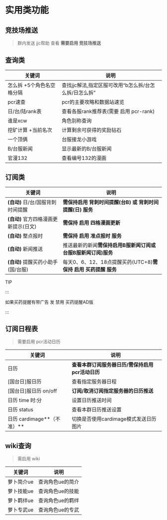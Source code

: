 # 实用类功能

## 竞技场推送

> 群内发送 jjc帮助 查看 **需要启用 竞技场推送**

## 查询类

| 关键词                    | 说明                                                    |
| ------------------------- | ------------------------------------------------------- |
| 怎么拆 +5个角色名空格分隔 | 查找jjc解法,指定区服可改用“b怎么拆/台怎么拆/日怎么拆” |
| pcr速查                   | pcr的主要攻略和数据站速览                               |
| 日/台/陆rank表            | 查看各服rank推荐表(需要 启用 pcr-rank)                  |
| 谁是xcw                   | 角色别称查询                                            |
| 挖矿计算 +当前名次        | 计算剩余可获得的奖励钻石                                |
| 一个顶俩                  | 台服接龙小游戏                                          |
| B/台服新闻                | 显示最新的B/台服新闻                                    |
| 官漫132                   | 查看编号132的漫画                                       |

## 订阅类

| 关键词                                      | 说明                                                                 |
| ------------------------------------------- | -------------------------------------------------------------------- |
| **(自动)** 日/台/国服背刺时间提醒     | **需保持启用 背刺时间提醒(台B) 或 背刺时间提醒(日) 服务**      |
| **(自动)** 官方四格漫画更新提示(日文) | **需保持 启用 四格漫画更新**                                   |
| **(自动)** 整点报时                   | **需保持 启用 准点报时 服务**                                  |
| **(自动)** 新闻推送                   | 推送最新的新闻**需保持启用B服新闻订阅或台服B服新闻订阅)服务**  |
| **(自动)** 提醒买药小助手(国/台服)    | 每天0、6、12、18点提醒买药(UTC+8)**需保持 启用 买药提醒 服务** |

TIP

:::

如果买药提醒有带广告 发 禁用 买药提醒AD版

:::

## 订阅日程表

> 需要启用 pcr活动日历

| 关键词                     | 说明                                                   |
| -------------------------- | ------------------------------------------------------ |
| 日历                       | **查看本群订阅服务器日历/需保持启用pcr活动日历** |
| [国台日]服日历             | 查看指定服务器日程                                     |
| [国台日]服日历 on/off      | **订阅/取消订阅指定服务器的日历推送**            |
| 日历 time 时:分            | 设置日历推送时间                                       |
| 日历 status                | 查看本群日历推送设置                                   |
| 日历 cardimage**（不准）** | 切换是否使用cardimage模式发送日历图片                  |

## wiki查询

> 需启用 wiki

| 关键词     | 说明             |
| ---------- | ---------------- |
| 萝卜简介ue | 查询角色ue的简介 |
| 萝卜技能ue | 查询角色ue的技能 |
| 萝卜羁绊ue | 查询角色ue的羁绊 |
| 萝卜专武ue | 查询角色ue的专武 |
